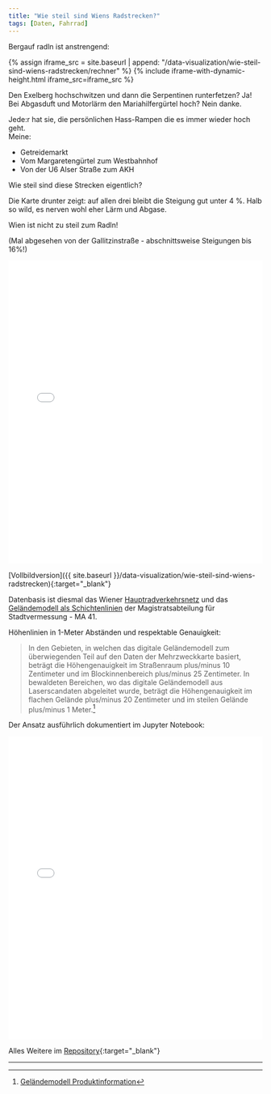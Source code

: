 ```yaml
---
title: "Wie steil sind Wiens Radstrecken?"
tags: [Daten, Fahrrad]
---
```


Bergauf radln ist anstrengend:

{% assign iframe_src = site.baseurl | append: "/data-visualization/wie-steil-sind-wiens-radstrecken/rechner" %}
{% include iframe-with-dynamic-height.html iframe_src=iframe_src %}

Den Exelberg hochschwitzen und dann die Serpentinen runterfetzen?
Ja!  
Bei Abgasduft und Motorlärm den Mariahilfergürtel hoch?
Nein danke.

Jede:r hat sie, die persönlichen Hass-Rampen die es immer wieder hoch geht.  
Meine:

- Getreidemarkt
- Vom Margaretengürtel zum Westbahnhof
- Von der U6 Alser Straße zum AKH

Wie steil sind diese Strecken eigentlich?

Die Karte drunter zeigt: auf allen drei bleibt die Steigung gut unter 4 %.
Halb so wild, es nerven wohl eher Lärm und Abgase.

Wien ist nicht zu steil zum Radln!

(Mal abgesehen von der Gallitzinstraße - abschnittsweise Steigungen bis 16%!)

<iframe src="{{ site.baseurl }}/data-visualization/wie-steil-sind-wiens-radstrecken" width="100%" height="600px" style="border:none;"></iframe>

[Vollbildversion]({{ site.baseurl }}/data-visualization/wie-steil-sind-wiens-radstrecken){:target="\_blank"}

Datenbasis ist diesmal das Wiener [Hauptradverkehrsnetz](https://www.data.gv.at/datasets/1ea3d3e8-fa07-4c37-af68-eb588d439de2) und das [Geländemodell als Schichtenlinien](https://www.data.gv.at/datasets/e45374c0-3e40-434c-92dc-203492ccee49) der Magistratsabteilung für Stadtvermessung - MA 41.

Höhenlinien in 1-Meter Abständen und respektable Genauigkeit:

> In den Gebieten, in welchen das digitale Geländemodell zum überwiegenden Teil auf den Daten der Mehrzweckkarte basiert, beträgt die Höhengenauigkeit im Straßenraum plus/minus 10 Zentimeter und im Blockinnenbereich plus/minus 25 Zentimeter. In bewaldeten Bereichen, wo das digitale Geländemodell aus Laserscandaten abgeleitet wurde, beträgt die Höhengenauigkeit im flachen Gelände plus/minus 20 Zentimeter und im steilen Gelände plus/minus 1 Meter.[^1]

Der Ansatz ausführlich dokumentiert im Jupyter Notebook:

<iframe src="{{ site.baseurl }}/data-visualization/wie-steil-sind-wiens-radstrecken/notebook.html" width="100%" height="600px" style="border:none;"></iframe>

Alles Weitere im [Repository](https://github.com/elias-gander/wie-steil-sind-wiens-radstrecken){:target="\_blank"}

---

[^1]: [Geländemodell Produktinformation](https://www.wien.gv.at/stadtentwicklung/stadtvermessung/geodaten/dgm/produkt.html)
